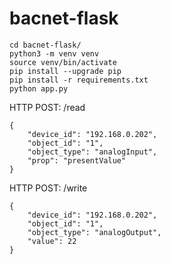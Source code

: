 # bacnet-flask

```
cd bacnet-flask/
python3 -m venv venv
source venv/bin/activate
pip install --upgrade pip
pip install -r requirements.txt
python app.py
```

HTTP POST:
/read
```
{
    "device_id": "192.168.0.202",
    "object_id": "1",
    "object_type": "analogInput",
    "prop": "presentValue"
}
```

HTTP POST:
/write
```
{
    "device_id": "192.168.0.202",
    "object_id": "1",
    "object_type": "analogOutput",
    "value": 22
}
```
